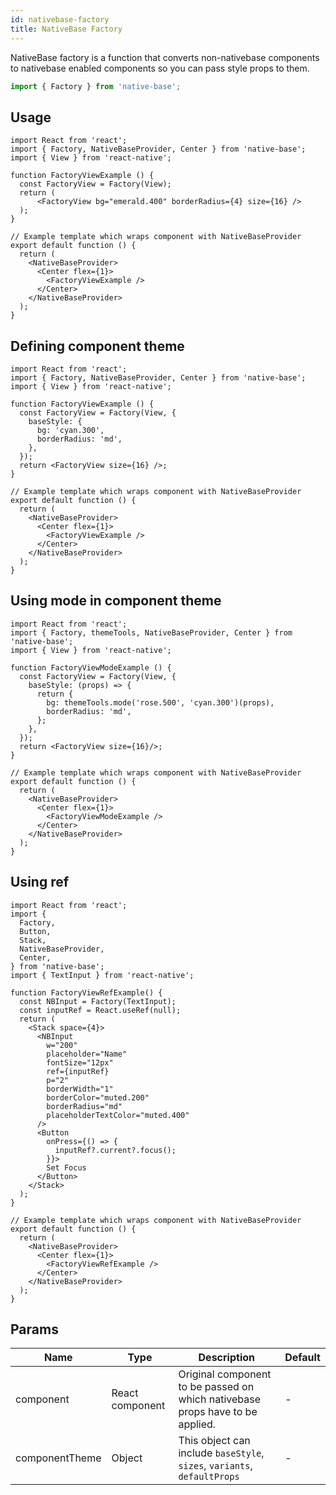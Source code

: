 ```yaml
---
id: nativebase-factory
title: NativeBase Factory
---
```


NativeBase factory is a function that converts non-nativebase components to nativebase enabled components so you can pass style props to them.

```jsx
import { Factory } from 'native-base';
```

## Usage

```SnackPlayer name=NativeBase%20Factory%20Usage
import React from 'react';
import { Factory, NativeBaseProvider, Center } from 'native-base';
import { View } from 'react-native';

function FactoryViewExample () {
  const FactoryView = Factory(View);
  return (
      <FactoryView bg="emerald.400" borderRadius={4} size={16} />
  );
}

// Example template which wraps component with NativeBaseProvider
export default function () {
  return (
    <NativeBaseProvider>
      <Center flex={1}>
        <FactoryViewExample />
      </Center>
    </NativeBaseProvider>
  );
}
```

## Defining component theme

```SnackPlayer name=NativeBase%20Factory%20Component%20Theme
import React from 'react';
import { Factory, NativeBaseProvider, Center } from 'native-base';
import { View } from 'react-native';

function FactoryViewExample () {
  const FactoryView = Factory(View, {
    baseStyle: {
      bg: 'cyan.300',
      borderRadius: 'md',
    },
  });
  return <FactoryView size={16} />;
}

// Example template which wraps component with NativeBaseProvider
export default function () {
  return (
    <NativeBaseProvider>
      <Center flex={1}>
        <FactoryViewExample />
      </Center>
    </NativeBaseProvider>
  );
}
```

## Using mode in component theme

```SnackPlayer name=NativeBase%20Factory%20Component%20Theme
import React from 'react';
import { Factory, themeTools, NativeBaseProvider, Center } from 'native-base';
import { View } from 'react-native';

function FactoryViewModeExample () {
  const FactoryView = Factory(View, {
    baseStyle: (props) => {
      return {
        bg: themeTools.mode('rose.500', 'cyan.300')(props),
        borderRadius: 'md',
      };
    },
  });
  return <FactoryView size={16}/>;
}

// Example template which wraps component with NativeBaseProvider
export default function () {
  return (
    <NativeBaseProvider>
      <Center flex={1}>
        <FactoryViewModeExample />
      </Center>
    </NativeBaseProvider>
  );
}
```

## Using ref

```SnackPlayer name=NativeBase%20Factory%20Using%20Ref
import React from 'react';
import {
  Factory,
  Button,
  Stack,
  NativeBaseProvider,
  Center,
} from 'native-base';
import { TextInput } from 'react-native';

function FactoryViewRefExample() {
  const NBInput = Factory(TextInput);
  const inputRef = React.useRef(null);
  return (
    <Stack space={4}>
      <NBInput
        w="200"
        placeholder="Name"
        fontSize="12px"
        ref={inputRef}
        p="2"
        borderWidth="1"
        borderColor="muted.200"
        borderRadius="md"
        placeholderTextColor="muted.400"
      />
      <Button
        onPress={() => {
          inputRef?.current?.focus();
        }}>
        Set Focus
      </Button>
    </Stack>
  );
}

// Example template which wraps component with NativeBaseProvider
export default function () {
  return (
    <NativeBaseProvider>
      <Center flex={1}>
        <FactoryViewRefExample />
      </Center>
    </NativeBaseProvider>
  );
}

```

## Params

| Name           | Type            | Description                                                                   | Default |
| -------------- | --------------- | ----------------------------------------------------------------------------- | ------- |
| component      | React component | Original component to be passed on which nativebase props have to be applied. | -       |
| componentTheme | Object          | This object can include `baseStyle`, `sizes`, `variants`, `defaultProps`      | -       |
